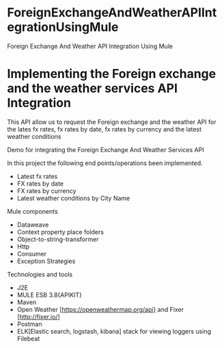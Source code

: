 # ForeignExchangeAndWeatherAPIIntegrationUsingMule
Foreign Exchange And Weather API Integration Using Mule
# Implementing the Foreign exchange and the weather services API Integration

This API allow us to request the Foreign exchange and the weather API for the lates fx rates, fx rates by date, fx rates by currency and the latest weather conditions

Demo for integrating the Foreign Exchange And Weather Services API

In this project the following end points/operations been implemented.

- Latest fx rates
- FX rates by date
- FX rates by currency 
- Latest weather conditions by City Name



Mule components
- Dataweave
- Context property place folders
- Object-to-string-transformer
- Http 
- Consumer
- Exception Strategies


Technologies and tools
- J2E
- MULE ESB 3.8{APIKIT}
- Maven
- Open Weather [https://openweathermap.org/api} and Fixer [http://fixer.io/]
- Postman
- ELK[Elastic search, logstash, kibana] stack for viewing loggers using Filebeat
